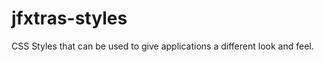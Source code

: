 jfxtras-styles
==============

CSS Styles that can be used to give applications a different look and feel.